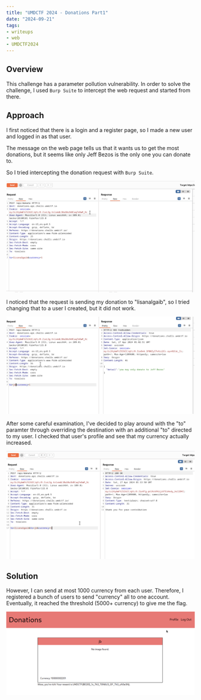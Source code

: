 ```yaml
---
title: "UMDCTF 2024 - Donations Part1"
date: "2024-09-21"
tags: 
- writeups
- web
- UMDCTF2024
---
```


## Overview

This challenge has a parameter pollution vulnerability. In order to solve the challenge, I used `Burp Suite` to intercept the web request and started from there. 

## Approach

I first noticed that there is a login and a register page, so I made a new user and logged in as that user.

The message on the web page tells us that it wants us to get the most donations, but it seems like only Jeff Bezos is the only one you can donate to.

So I tried intercepting the donation request with `Burp Suite`.


![web1_1](images/web1_1.png)

I noticed that the request is sending my donation to "lisanalgaib", so I tried changing that to a user I created, but it did not work.

![web1_1](images/web1_2.png)

After some careful examination, I've decided to play around with the "to" paramter through overriding the destination with an additional "to" directed to my user. I checked that user's profile and see that my currency actually increased.

![web1_1](images/web1_3.png)


## Solution

However, I can send at most 1000 currency from each user. Therefore, I registered a bunch of users to send "currency" all to one account. Eventually, it reached the threshold (5000+ currency) to give me the flag.

![web1_1](images/web1_4.png)


